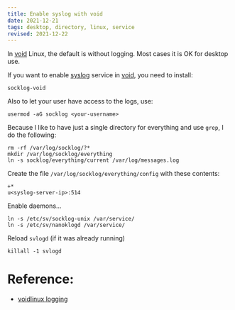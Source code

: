 ```yaml
---
title: Enable syslog with void
date: 2021-12-21
tags: desktop, directory, linux, service
revised: 2021-12-22
---
```


In [void][void] Linux, the default is without logging.  Most
cases it is OK for desktop use.

If you want to enable [syslog][log] service in [void][void],
you need to install:

```
socklog-void
```

Also to let your user have access to the logs, use:

```
usermod -aG socklog <your-username>
```

Because I like to have just a single directory for everything and use
`grep`, I do the following:

```
rm -rf /var/log/socklog/?*
mkdir /var/log/socklog/everything
ln -s socklog/everything/current /var/log/messages.log
```

Create the file `/var/log/socklog/everything/config` with these
contents:

```
+*
u<syslog-server-ip>:514
```

Enable daemons...

```
ln -s /etc/sv/socklog-unix /var/service/
ln -s /etc/sv/nanoklogd /var/service/
```

Reload `svlogd` (if it was already running)

```
killall -1 svlogd
```

# Reference:

- [voidlinux logging](https://docs.voidlinux.org/config/services/logging.html)


 [void]: https://voidlinux.org
 [log]: https://en.wikipedia.org/wiki/Syslog


